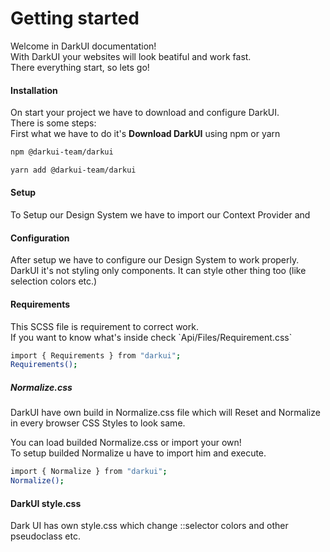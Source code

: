 <h1>Getting started</h1>

<p>Welcome in DarkUI documentation!
<br>With DarkUI your websites will look beatiful and work fast.
<br>There everything start, so lets go!</p>

<h4>Installation</h4>

<p>On start your project we have to download and configure DarkUI.
<br>There is some steps:
<br/>First what we have to do it's <b>Download DarkUI</b> using npm or yarn </p>

```sh
npm @darkui-team/darkui
```

```sh
yarn add @darkui-team/darkui
```

<h4>Setup</h4>

<p>To Setup our Design System we have to import our Context Provider and </p>

<h4>Configuration</h4>

<p>After setup we have to configure our Design System to work properly.<br>
DarkUI it's not styling only components. It can style other thing too (like selection colors etc.)
</p>

<h4>Requirements</h4>
<p>This SCSS file is requirement to correct work. 
<br/>If you want to know what's inside check `Api/Files/Requirement.css`</p>

```sh
import { Requirements } from "darkui";
Requirements();
```

<h5>Normalize.css</h5>

<p>DarkUI have own build in Normalize.css file which will Reset and Normalize in every browser CSS Styles to look same.<br/>

You can load builded Normalize.css or import your own!<br/>
To setup builded Normalize u have to import him and execute.</p>

```sh
import { Normalize } from "darkui";
Normalize();
```

<h4>DarkUI style.css</h4>
<p>Dark UI has own style.css which change ::selector colors and other pseudoclass etc.</p>
